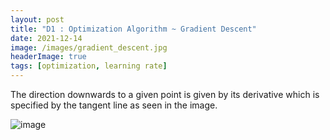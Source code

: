 ```yaml
---
layout: post
title: "D1 : Optimization Algorithm ~ Gradient Descent"
date: 2021-12-14
image: /images/gradient_descent.jpg
headerImage: true
tags: [optimization, learning rate] 
---
```

The direction downwards to a given point is given by its derivative which is specified by the tangent line as seen in the image.

![image](https://user-images.githubusercontent.com/80447701/145985155-71bb02c2-0754-4604-b0b8-ae54d7605771.png)

